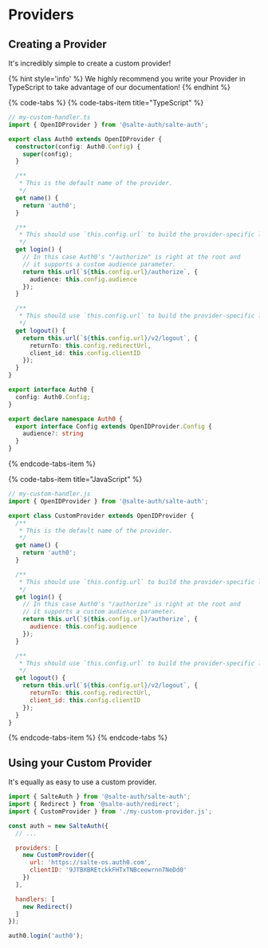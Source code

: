 # Providers

## Creating a Provider

It's incredibly simple to create a custom provider!

{% hint style='info' %}
We highly recommend you write your Provider in TypeScript to take advantage of our documentation!
{% endhint %}

{% code-tabs %}
{% code-tabs-item title="TypeScript" %}
```typescript
// my-custom-handler.ts
import { OpenIDProvider } from '@salte-auth/salte-auth';

export class Auth0 extends OpenIDProvider {
  constructor(config: Auth0.Config) {
    super(config);
  }

  /**
   * This is the default name of the provider.
   */
  get name() {
    return 'auth0';
  }

  /**
   * This should use `this.config.url` to build the provider-specific login url.
   */
  get login() {
    // In this case Auth0's "/authorize" is right at the root and 
    // it supports a custom audience parameter.
    return this.url(`${this.config.url}/authorize`, {
      audience: this.config.audience
    });
  }

  /**
   * This should use `this.config.url` to build the provider-specific logout url.
   */
  get logout() {
    return this.url(`${this.config.url}/v2/logout`, {
      returnTo: this.config.redirectUrl,
      client_id: this.config.clientID
    });
  }
}

export interface Auth0 {
  config: Auth0.Config;
}

export declare namespace Auth0 {
  export interface Config extends OpenIDProvider.Config {
    audience?: string
  }
}
```
{% endcode-tabs-item %}

{% code-tabs-item title="JavaScript" %}
```javascript
// my-custom-handler.js
import { OpenIDProvider } from '@salte-auth/salte-auth';

export class CustomProvider extends OpenIDProvider {
  /**
   * This is the default name of the provider.
   */
  get name() {
    return 'auth0';
  }

  /**
   * This should use `this.config.url` to build the provider-specific login url.
   */
  get login() {
    // In this case Auth0's "/authorize" is right at the root and 
    // it supports a custom audience parameter.
    return this.url(`${this.config.url}/authorize`, {
      audience: this.config.audience
    });
  }

  /**
   * This should use `this.config.url` to build the provider-specific logout url.
   */
  get logout() {
    return this.url(`${this.config.url}/v2/logout`, {
      returnTo: this.config.redirectUrl,
      client_id: this.config.clientID
    });
  }
}
```
{% endcode-tabs-item %}
{% endcode-tabs %}

## Using your Custom Provider

It's equally as easy to use a custom provider.

```js
import { SalteAuth } from '@salte-auth/salte-auth';
import { Redirect } from '@salte-auth/redirect';
import { CustomProvider } from './my-custom-provider.js';

const auth = new SalteAuth({
  // ...

  providers: [
    new CustomProvider({
      url: 'https://salte-os.auth0.com',
      clientID: '9JTBXBREtckkFHTxTNBceewrnn7NeDd0'
    })
  ],

  handlers: [
    new Redirect()
  ]
});

auth0.login('auth0');
```

